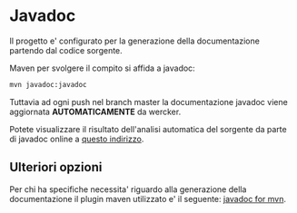 # Javadoc

Il progetto e' configurato per la generazione della documentazione partendo dal codice sorgente.

Maven per svolgere il compito si affida a javadoc:

```sh
mvn javadoc:javadoc
```

Tuttavia ad ogni push nel branch master la documentazione javadoc viene aggiornata __AUTOMATICAMENTE__ da
wercker.

Potete visualizzare il risultato dell'analisi automatica del sorgente da parte di javadoc online a [questo indirizzo](javadoc/apidocs/index.html).


## Ulteriori opzioni

Per chi ha specifiche necessita' riguardo alla generazione della documentazione il plugin maven utilizzato e'
il seguente: [javadoc for mvn](https://maven.apache.org/plugins/maven-javadoc-plugin/usage.html).